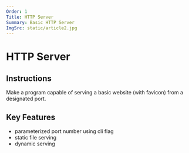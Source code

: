 ```yaml
---
Order: 1
Title: HTTP Server
Summary: Basic HTTP Server
ImgSrc: static/article2.jpg
---
```


# HTTP Server

## Instructions

Make a program capable of serving a basic website 
(with favicon) from a designated port.

## Key Features

- parameterized port number using cli flag
- static file serving
- dynamic serving
